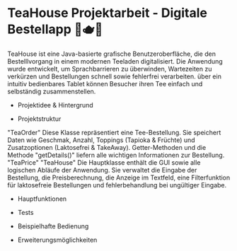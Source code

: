 # TeaHouse Projektarbeit - Digitale Bestellapp 🍵🫖🧋
TeaHouse ist eine Java-basierte grafische Benutzeroberfläche, die den Bestelllvorgang in einem modernen Teeladen digitalisiert.
Die Anwendung wurde entwickelt, um Sprachbarrieren zu überwinden, Wartezeiten zu verkürzen und Bestellungen schnell sowie fehlerfrei verarbeiten.
über ein intuitiv bedienbares Tablet können Besucher ihren Tee einfach und selbständig zusammenstellen.

- Projektidee & Hintergrund 

- Projektstruktur 

"TeaOrder"
Diese Klasse repräsentiert eine Tee-Bestellung. Sie speichert Daten wie Geschmak, Anzahl, Toppings (Tapioka & Früchte) und Zusatzoptionen (Laktosefrei & TakeAway). Getter-Methoden und die Methode "getDetails()" liefern alle wichtigen Informationen zur Bestellung. 
"TeaPrice"
"TeaHouse"
Die Hauptklasse enthält die GUI sowie alle logischen Abläufe der Anwendung. Sie verwaltet die Eingabe der Bestellung, die Preisberechnung, die Anzeige im Textfeld, eine Filterfunktion für laktosefreie Bestellungen und fehlerbehandlung bei ungültiger Eingabe. 

- Hauptfunktionen 
 
- Tests

- Beispielhafte Bedienung 


- Erweiterungsmöglichkeiten

